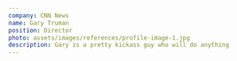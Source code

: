 ```yaml
---
company: CNN News
name: Gary Truman
position: Director
photo: assets/images/references/profile-image-1.jpg
description: Gary is a pretty kickass guy who will do anything
---
```


